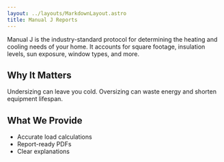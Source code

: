 ```yaml
---
layout: ../layouts/MarkdownLayout.astro
title: Manual J Reports
---
```


Manual J is the industry-standard protocol for determining the heating and cooling needs of your home. It accounts for square footage, insulation levels, sun exposure, window types, and more.

## Why It Matters

Undersizing can leave you cold. Oversizing can waste energy and shorten equipment lifespan.

## What We Provide

- Accurate load calculations
- Report-ready PDFs
- Clear explanations
